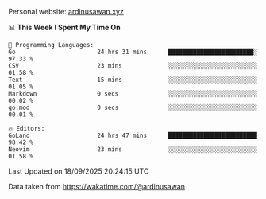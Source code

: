 Personal website: [ardinusawan.xyz](https://ardinusawan.xyz)

<!--START_SECTION:waka-->
📊 **This Week I Spent My Time On** 

```text
💬 Programming Languages: 
Go                       24 hrs 31 mins      ████████████████████████░   97.33 % 
CSV                      23 mins             ░░░░░░░░░░░░░░░░░░░░░░░░░   01.58 % 
Text                     15 mins             ░░░░░░░░░░░░░░░░░░░░░░░░░   01.05 % 
Markdown                 0 secs              ░░░░░░░░░░░░░░░░░░░░░░░░░   00.02 % 
go.mod                   0 secs              ░░░░░░░░░░░░░░░░░░░░░░░░░   00.01 % 

🔥 Editors: 
GoLand                   24 hrs 47 mins      █████████████████████████   98.42 % 
Neovim                   23 mins             ░░░░░░░░░░░░░░░░░░░░░░░░░   01.58 % 
```


 Last Updated on 18/09/2025 20:24:15 UTC
<!--END_SECTION:waka-->
Data taken from https://wakatime.com/@ardinusawan
